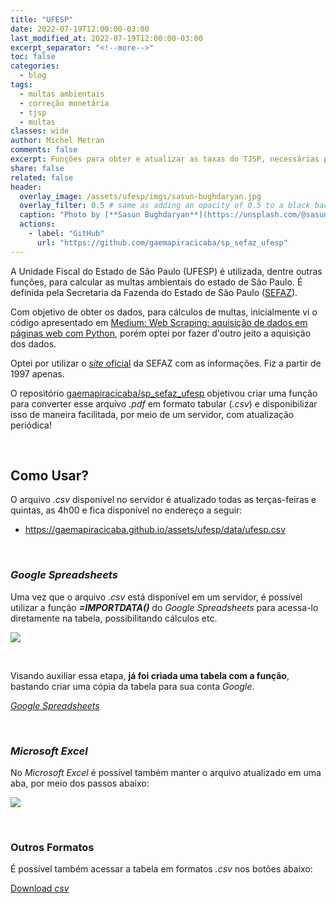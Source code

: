 ```yaml
---
title: "UFESP"
date: 2022-07-19T12:00:00-03:00
last_modified_at: 2022-07-19T12:00:00-03:00
excerpt_separator: "<!--more-->"
toc: false
categories:
  - blog
tags:
  - multas ambientais
  - correção monetária
  - tjsp
  - multas
classes: wide
author: Michel Metran
comments: false
excerpt: Funções para obter e atualizar as taxas do TJSP, necessárias para cálculos de correção monetária dos débitos judiciais
share: false
related: false
header:
  overlay_image: /assets/ufesp/imgs/sasun-bughdaryan.jpg
  overlay_filter: 0.5 # same as adding an opacity of 0.5 to a black background
  caption: "Photo by [**Sasun Bughdaryan**](https://unsplash.com/@sasun1990?utm_source=unsplash&utm_medium=referral&utm_content=creditCopyText) on [Unsplash](https://unsplash.com)"
  actions:
    - label: "GitHub"
      url: "https://github.com/gaemapiracicaba/sp_sefaz_ufesp"
---
```


A Unidade Fiscal do Estado de São Paulo (UFESP) é utilizada, dentre outras funções, para calcular as multas ambientais do estado de São Paulo. É definida pela Secretaria da Fazenda do Estado de São Paulo ([SEFAZ](https://portal.fazenda.sp.gov.br/)).

Com objetivo de obter os dados, para cálculos de multas, inicialmente vi o código apresentado em [Medium: Web Scraping: aquisição de dados em páginas web com Python](https://medium.com/data-hackers/web-scraping-aquisi%C3%A7%C3%A3o-de-dados-em-p%C3%A1ginas-web-com-python-ec6e33e9e452), porém optei por fazer d'outro jeito a aquisição dos dados.

Optei por utilizar o [_site_ oficial](https://legislacao.fazenda.sp.gov.br/Paginas/ValoresDaUFESP.aspx) da SEFAZ com as informações. Fiz a partir de 1997 apenas.

O repositório [gaemapiracicaba/sp_sefaz_ufesp](https://github.com/gaemapiracicaba/sp_sefaz_ufesp) objetivou criar uma função para converter esse arquivo _.pdf_ em formato tabular (_.csv_) e disponibilizar isso de maneira facilitada, por meio de um servidor, com atualização periódica!

<br>

## Como Usar?

O arquivo _.csv_ disponível no servidor é atualizado todas as terças-feiras e quintas, as 4h00 e fica disponível no endereço a seguir:

- <a href="https://gaemapiracicaba.github.io/assets/ufesp/data/ufesp.csv" target="_blank">https://gaemapiracicaba.github.io/assets/ufesp/data/ufesp.csv</a>

<br>

### *Google Spreadsheets*

Uma vez que o arquivo _.csv_ está disponível em um servidor, é possível utilizar a função **_=IMPORTDATA()_** do _Google Spreadsheets_ para acessa-lo diretamente na tabela, possibilitando cálculos etc.

![](https://i.imgur.com/oFdGGbA.png)

<br>

Visando auxiliar essa etapa, **já foi criada uma tabela com a função**, bastando criar uma cópia da tabela para sua conta _Google_.

<a href="https://docs.google.com/spreadsheets/d/1xOH1QN8qsZ3-_u6p1dbhIZ2N4IvSBbMJucM1BhXf8Sw/edit?usp=sharing" class="btn btn--primary">*Google Spreadsheets*</a>  

<br>

### *Microsoft Excel*

No *Microsoft Excel* é possível também manter o arquivo atualizado em uma aba, por meio dos passos abaixo:

![](/assets/correcao_monetaria/imgs/excel.gif)

<br>

### Outros Formatos

É possível também acessar a tabela em formatos *.csv* nos botões abaixo:

<a href="https://gaemapiracicaba.github.io/assets/ufesp/data/ufesp.csv" class="btn btn--primary">Download *csv*</a>  
